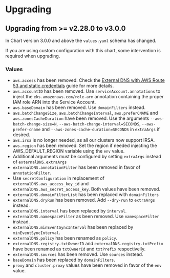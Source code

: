 # Upgrading

## Upgrading from >= v2.28.0 to v3.0.0

In Chart version 3.0.0 and above the `values.yaml` schema has changed.

If you are using custom configuration with this chart, some intervention is required when upgrading.

### Values

- `aws.access` has been removed. Check the [External DNS with AWS Route 53 and static credentials](https://docs.giantswarm.io/advanced/external-dns/aws-route53-static-creds) guide for more details.
- `aws.accountID` has been removed. Use `serviceAccount.annotations` to inject the `eks.amazonaws.com/role-arn` annotation containing the proper IAM role ARN into the Service Account.
- `aws.baseDomain` has been removed. Use `domainFilters` instead.
- `aws.batchChangeSize`, `aws.batchChangeInterval`, `aws.preferCNAME` and `aws.zonesCacheDuration` have been removed. Use the arguments `--aws-batch-change-size=N`, `--aws-batch-change-interval=SECONDS`, `--aws-prefer-cname` and `--aws-zones-cache-duration=SECONDS` in `extraArgs` if desired.
- `aws.irsa` is no longer needed, as all our clusters now support IRSA.
- `aws.region` has been removed. Set the region if needed injecting the AWS_DEFAULT_REGION variable using the `env` value.
- Additional arguments must be configured by setting `extraArgs` instead of `externalDNS.extraArgs`
- `externalDNS.annotationFilter` has been removed in favor of `annotationFilter`.
- Use `secretConfiguration` in replacement of `externalDNS.aws_access_key_id` and `externalDNS.aws_secret_access_key`. Both values have been removed.
- `externalDNS.domainFilterList` has been replaced with `domainFilters`
- `externalDNS.dryRun` has been removed. Add `--dry-run` to `extraArgs` instead.
- `externalDNS.interval` has been replaced by `interval`.
- `externalDNS.namespaceFilter` as been removed. Use `namespaceFilter` instead.
- `externalDNS.minEventSyncInterval` has been replaced by `minEventSyncInterval`.
- `externalDNS.policy` has been renamed as `policy`.
- `externalDNS.registry.txtOwnerID` and `externalDNS.registry.txtPrefix` have been renamed as `txtOwnerId` and `txtPrefix` respectivelly.
- `externalDNS.sources` has been removed. Use `sources` instead.
- `baseDomain` has been replaced by `domainFilters`.
- `proxy` and `cluster.proxy` values have been removed in favor of the `env` value.

